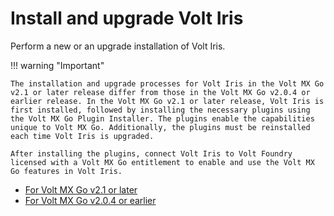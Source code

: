 # Install and upgrade Volt Iris

Perform a new or an upgrade installation of Volt Iris.

!!! warning "Important"

    The installation and upgrade processes for Volt Iris in the Volt MX Go v2.1 or later release differ from those in the Volt MX Go v2.0.4 or earlier release. In the Volt MX Go v2.1 or later release, Volt Iris is first installed, followed by installing the necessary plugins using the Volt MX Go Plugin Installer. The plugins enable the capabilities unique to Volt MX Go. Additionally, the plugins must be reinstalled each time Volt Iris is upgraded.

    After installing the plugins, connect Volt Iris to Volt Foundry licensed with a Volt MX Go entitlement to enable and use the Volt MX Go features in Volt Iris.

- [For Volt MX Go v2.1 or later](installiris.md)
- [For Volt MX Go v2.0.4 or earlier](upgradeiris.md)
